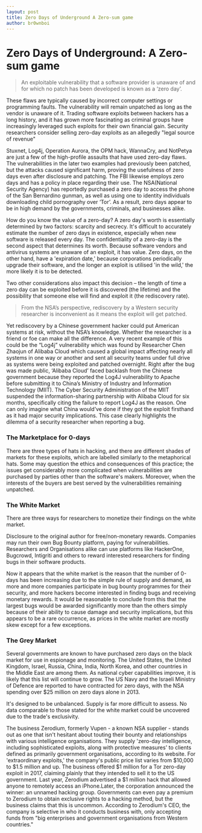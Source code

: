 ```yaml
---
layout: post
title: Zero Days of Underground A Zero-sum game
author: br0wnboi
---
```


# Zero Days of Underground: A Zero-sum game

> An exploitable vulnerability that a software provider is unaware of and for which no patch has been developed is known as a ‘zero day’. 
 
These flaws are typically caused by incorrect computer settings or programming faults. The vulnerability will remain unpatched as long as the vendor is unaware of it. Trading software exploits between hackers has a long history, and it has grown more fascinating as criminal groups have increasingly leveraged such exploits for their own financial gain. Security researchers consider selling zero-day exploits as an allegedly "legal source of revenue"

Stuxnet, Log4j, Operation Aurora, the OPM hack, WannaCry, and NotPetya are just a few of the high-profile assaults that have used zero-day flaws. The vulnerabilities in the later two examples had previously been patched, but the attacks caused significant harm, proving the usefulness of zero days even after disclosure and patching. The FBI likewise employs zero days and has a policy in place regarding their use. The NSA(National Security Agency) has reportedly purchased a zero day to access the phone of the San Bernardino gunman, as well as using one to identity individuals downloading child pornography over ‘Tor’. As a result, zero days appear to be in high demand by the governments, criminals, and businesses alike.

How do you know the value of a zero-day?
A zero day's worth is essentially determined by two factors: scarcity and secrecy. It's difficult to accurately estimate the number of zero days in existence, especially when new software is released every day.
The confidentiality of a zero-day is the second aspect that determines its worth. Because software vendors and antivirus systems are unaware of an exploit, it has value. Zero days, on the other hand, have a 'expiration date,' because corporations periodically upgrade their software, and the longer an exploit is utilised 'in the wild,' the more likely it is to be detected.

Two other considerations also impact this decision – the length of time a zero day can
be exploited before it is discovered (the lifetime) and the possibility that someone else will
find and exploit it (the rediscovery rate).

> From the NSA’s perspective, rediscovery by a Western security researcher is inconvenient as it means the exploit will get patched. 


Yet rediscovery by a Chinese government hacker could put American systems at risk, without the NSA’s knowledge. Whether the researcher is a friend or foe can make all the difference. A very recent example of this could be the “Log4j” vulnerability which was found by Researcher Chen Zhaojun of Alibaba Cloud which caused a global impact affecting nearly all systems in one way or another and sent all security teams under full drive as systems were being exploited and patched overnight. Right after the bug was made public, ‘Alibaba Cloud’ faced backlash from the Chinese government because they reported the Log4J vulnerability to Apache before submitting it to China’s Ministry of Industry and Information Technology (MIIT). The Cyber Security Administration of the MIIT suspended the information-sharing partnership with Alibaba Cloud for six months, specifically citing the failure to report Log4J as the reason. One can only imagine what China would’ve done if they got the exploit firsthand as it had major security implications. This case clearly highlights the dilemma of a security researcher when reporting a bug.


### The Marketplace for 0-days

There are three types of hats in hacking, and there are different shades of markets for these exploits, which are labelled similarly to the metaphorical hats. Some may question the ethics and consequences of this practice; the issues get considerably more complicated when vulnerabilities are purchased by parties other than the software's makers. Moreover, when the interests of the buyers are best served by the vulnerabilities remaining unpatched.


### The White Market

There are three ways for researchers to monetize their findings on the white market.

Disclosure to the original author for free/non-monetary rewards.
Companies may run their own Bug Bounty platform, paying for vulnerabilities.
Researchers and Organisations alike can use platforms like HackerOne, Bugcrowd, Intigriti and others to reward interested researchers for finding bugs in their software products.

Now it appears that the white market is the reason that the number of 0-days has been increasing due to the simple rule of supply and demand, as more and more companies participate in bug bounty programmes for their security, and more hackers become interested in finding bugs and receiving monetary rewards. It would be reasonable to conclude from this that the largest bugs would be awarded significantly more than the others simply because of their ability to cause damage and security implications, but this appears to be a rare occurrence, as prices in the white market are mostly skew except for a few exceptions.

### The Grey Market

Several governments are known to have purchased zero days on the black market for use in espionage and monitoring. The United States, the United Kingdom, Israel, Russia, China, India, North Korea, and other countries in the Middle East are among them. As national cyber capabilities improve, it is likely that this list will continue to grow. The US Navy and the Israeli Ministry of Defence are reported to have contracted for zero days, with the NSA spending over $25 million on zero days alone in 2013.

It's designed to be unbalanced. Supply is far more difficult to assess. No data comparable to those stated for the white market could be uncovered due to the trade's exclusivity.


The business Zerodium, formerly Vupen - a known NSA supplier - stands out as one that isn't hesitant about touting their bounty and relationships with various intelligence organisations. They supply 'zero-day intelligence, including sophisticated exploits, along with protective measures' to clients defined as primarily government organisations, according to its website. For 'extraordinary exploits,' the company's public price list varies from $10,000 to $1.5 million and up. The business offered $1 million for a Tor zero-day exploit in 2017, claiming plainly that they intended to sell it to the US government. Last year, Zerodium advertised a $1 million hack that allowed anyone to remotely access an iPhone.Later, the corporation announced the winner: an unnamed hacking group. Governments can even pay a premium to Zerodium to obtain exclusive rights to a hacking method, but the business claims that this is uncommon. According to Zerodium's CEO, the company is selective in who it conducts business with, only accepting funds from "big enterprises and government organisations from Western countries."










